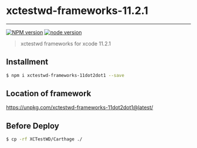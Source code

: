 # xctestwd-frameworks-11.2.1

---

[![NPM version][npm-image]][npm-url]
[![node version][node-image]][node-url]

[npm-image]: https://img.shields.io/npm/v/xctestwd-frameworks-11dot2dot1.svg?style=flat-square
[npm-url]: https://npmjs.org/package/xctestwd-frameworks-11dot2dot1
[node-image]: https://img.shields.io/badge/node.js-%3E=_7-green.svg?style=flat-square
[node-url]: http://nodejs.org/download/

> xctestwd frameworks for xcode 11.2.1

## Installment

```bash
$ npm i xctestwd-frameworks-11dot2dot1 --save
```

## Location of framework

https://unpkg.com/xctestwd-frameworks-11dot2dot1@latest/

## Before Deploy

```bash
$ cp -rf XCTestWD/Carthage ./
```

